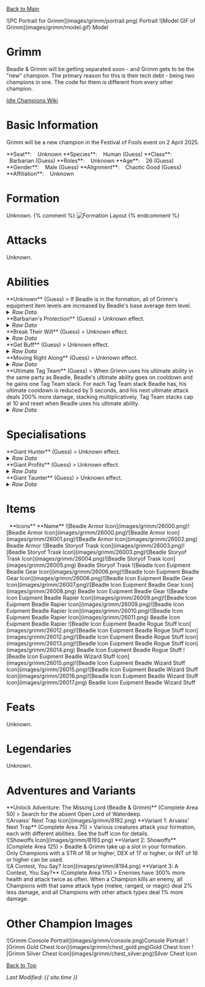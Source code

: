 [Back to Main](index.md)

<span class="championPortraitsRow">
    <span class="championPortraitsColumn">
        <span class="championPortraitsImage">
            ![PC Portrait for Grimm](images/grimm/portrait.png)
        </span>
        <span>
        Portrait
        </span>
    </span>
    <span class="championPortraitsColumn">
        <span class="championPortraitsImage">
            ![Model GIF of Grimm](images/grimm/model.gif)
        </span>
        <span>
        Model
        </span>
    </span>
</span>

# Grimm

Beadle & Grimm will be getting separated soon - and Grimm gets to be the "new" champion. The primary reason for this is their tech debt - being two champions in one. The code for them is different from every other champion.

[Idle Champions Wiki](https://idlechampions.fandom.com/wiki/Beadle_%26_Grimm)

# Basic Information

Grimm will be a new champion in the Festival of Fools event on 2 April 2025.

<span class="champStatsTableColumn">
    <span class="champStatsTableRow">
        <span class="champStatsTableInfoHeader">
            <span style="margin-right:4px;">**Seat**:</span>
        </span>
        <span class="champStatsTableInfoSmall">
            <span style="margin-left:8px;">Unknown</span>
        </span>
    </span>
    <span class="champStatsTableRow">
        <span class="champStatsTableInfoHeader">
            <span style="margin-right:4px;">**Species**:</span>
        </span>
        <span class="champStatsTableInfoSmall">
            <span style="margin-left:8px;">Human (Guess)</span>
        </span>
    </span>
    <span class="champStatsTableRow">
        <span class="champStatsTableInfoHeader">
            <span style="margin-right:4px;">**Class**:</span>
        </span>
        <span class="champStatsTableInfoSmall">
            <span style="margin-left:8px;">Barbarian (Guess)</span>
        </span>
    </span>
    <span class="champStatsTableRow">
        <span class="champStatsTableInfoHeader">
            <span style="margin-right:4px;">**Roles**:</span>
        </span>
        <span class="champStatsTableInfoSmall">
            <span style="margin-left:8px;">Unknown</span>
        </span>
    </span>
    <span class="champStatsTableRow">
        <span class="champStatsTableInfoHeader">
            <span style="margin-right:4px;">**Age**:</span>
        </span>
        <span class="champStatsTableInfoSmall">
            <span style="margin-left:8px;">26 (Guess)</span>
        </span>
    </span>
    <span class="champStatsTableRow">
        <span class="champStatsTableInfoHeader">
            <span style="margin-right:4px;">**Gender**:</span>
        </span>
        <span class="champStatsTableInfoSmall">
            <span style="margin-left:8px;">Male (Guess)</span>
        </span>
    </span>
    <span class="champStatsTableRow">
        <span class="champStatsTableInfoHeader">
            <span style="margin-right:4px;">**Alignment**:</span>
        </span>
        <span class="champStatsTableInfoSmall">
            <span style="margin-left:8px;">Chaotic Good (Guess)</span>
        </span>
    </span>
    <span class="champStatsTableRow">
        <span class="champStatsTableInfoHeader">
            <span style="margin-right:4px;">**Affiliation**:</span>
        </span>
        <span class="champStatsTableInfoSmall">
            <span style="margin-left:8px;">Unknown</span>
        </span>
    </span>
</span>

# Formation

Unknown.
{% comment %}
<span class="formationBorder">
    ![Formation Layout](images/grimm/formation.png)
</span>
{% endcomment %}

# Attacks

Unknown.

# Abilities

<div markdown="1" class="abilityBorder"><div markdown="1" class="abilityBorderInner">
**Unknown** (Guess)
> If Beadle is in the formation, all of Grimm's equipment item levels are increased by Beadle's base average item level.
<details><summary><em>Raw Data</em></summary>
<p>
<pre>
{
    "id": 2253,
    "flavour_text": "",
    "description": {
        "desc": "If Beadle is in the formation, all of Grimm's equipment item levels are increased by Beadle's base average item level."
    },
    "effect_keys": [
        {
            "off_when_benched": false,
            "effect_string": "item_levels_add,0",
            "targets": [
                "self"
            ],
            "use_computed_amount_for_description": true
        },
        {
            "off_when_benched": false,
            "effect_string": "buff_upgrade_add_flat_amount,1,16730",
            "amount_func": "add",
            "stack_func": "per_hero_attribute",
            "per_hero_expr": "AverageILevels()",
            "per_hero_targets": [
                {
                    "type": "heroes",
                    "hero_ids": [
                        108
                    ]
                }
            ],
            "amount_updated_listeners": [
                "loot_changed",
                "slot_changed"
            ]
        }
    ],
    "requirements": [
        {
            "requirement": "hero_in_formation",
            "target_hero_id": 108
        }
    ],
    "graphic_id": 0,
    "large_graphic_id": 0,
    "properties": {
        "is_formation_ability": true,
        "show_outgoing_description": false,
        "indexed_effect_properties": true,
        "per_effect_index_bonuses": true,
        "default_bonus_index": 0
    }
}
</pre>
</p>
</details>
</div></div>

<div markdown="1" class="abilityBorder"><div markdown="1" class="abilityBorderInner">
**Barbarian's Protection** (Guess)
> Unknown effect.
<details><summary><em>Raw Data</em></summary>
<p>
<pre>
{
    "id": 25988,
    "graphic": "Icons/Events/2018FestivalofFools/FestivalofFools_Y8/Icon_Formation_Grimm_BarbariansProtection",
    "v": 2,
    "fs": 0,
    "p": 0,
    "type": 1,
    "export_params": {
        "uses": [
            "icon"
        ]
    }
}
</pre>
</p>
</details>
</div></div>

<div markdown="1" class="abilityBorder"><div markdown="1" class="abilityBorderInner">
**Break Their Will** (Guess)
> Unknown effect.
<details><summary><em>Raw Data</em></summary>
<p>
<pre>
{
    "id": 25989,
    "graphic": "Icons/Events/2018FestivalofFools/FestivalofFools_Y8/Icon_Formation_Grimm_BreakTheirWill",
    "v": 2,
    "fs": 0,
    "p": 0,
    "type": 1,
    "export_params": {
        "uses": [
            "icon"
        ]
    }
}
</pre>
</p>
</details>
</div></div>

<div markdown="1" class="abilityBorder"><div markdown="1" class="abilityBorderInner">
**Get Buff** (Guess)
> Unknown effect.
<details><summary><em>Raw Data</em></summary>
<p>
<pre>
{
    "id": 25990,
    "graphic": "Icons/Events/2018FestivalofFools/FestivalofFools_Y8/Icon_Formation_Grimm_GetBuff",
    "v": 2,
    "fs": 0,
    "p": 0,
    "type": 1,
    "export_params": {
        "uses": [
            "icon"
        ]
    }
}
</pre>
</p>
</details>
</div></div>

<div markdown="1" class="abilityBorder"><div markdown="1" class="abilityBorderInner">
**Moving Right Along** (Guess)
> Unknown effect.
<details><summary><em>Raw Data</em></summary>
<p>
<pre>
{
    "id": 25991,
    "graphic": "Icons/Events/2018FestivalofFools/FestivalofFools_Y8/Icon_Formation_Grimm_MovingRightAlong",
    "v": 2,
    "fs": 0,
    "p": 0,
    "type": 1,
    "export_params": {
        "uses": [
            "icon"
        ]
    }
}
</pre>
</p>
</details>
</div></div>

<div markdown="1" class="abilityBorder"><div markdown="1" class="abilityBorderInner">
**Ultimate Tag Team** (Guess)
> When Grimm uses his ultimate ability in the same party as Beadle, Beadle's ultimate ability goes on cooldown and he gains one Tag Team stack. For each Tag Team stack Beadle has, his ultimate cooldown is reduced by 5 seconds, and his next ultimate attack deals 200% more damage, stacking multiplicatively. Tag Team stacks cap at 10 and reset when Beadle uses his ultimate ability.
<details><summary><em>Raw Data</em></summary>
<p>
<pre>
{
    "id": 2245,
    "flavour_text": "",
    "description": {
        "desc": "When Grimm uses his ultimate ability in the same party as Beadle, Beadle's ultimate ability goes on cooldown and he gains one Tag Team stack. For each Tag Team stack Beadle has, his ultimate cooldown is reduced by 5 seconds, and his next ultimate attack deals $amount% more damage, stacking multiplicatively. Tag Team stacks cap at 10 and reset when Beadle uses his ultimate ability."
    },
    "effect_keys": [
        {
            "off_when_benched": false,
            "effect_string": "ultimate_tag_team,200",
            "source_hero_id": 108,
            "target_hero_id": 161,
            "stack_max": 10,
            "cooldown_decrease": 5,
            "buff_effect_key_index": 1,
            "stat": "beadle_tag_team_stacks"
        },
        {
            "effect_string": "do_nothing,200",
            "stacks_on_trigger": "will_stack_manually",
            "stacks_multiply": true,
            "show_bonus": true,
            "apply_manually": true
        }
    ],
    "requirements": "",
    "graphic_id": 0,
    "large_graphic_id": 0,
    "properties": {
        "is_formation_ability": true,
        "show_outgoing_description": true,
        "show_incoming": false,
        "indexed_effect_properties": true,
        "per_effect_index_bonuses": true,
        "default_bonus_index": 0
    }
}
</pre>
</p>
</details>
</div></div>

# Specialisations

<div markdown="1" class="abilityBorder"><div markdown="1" class="abilityBorderInner">
**Giant Hunter** (Guess)
> Unknown effect.
<details><summary><em>Raw Data</em></summary>
<p>
<pre>
{
    "id": 25997,
    "graphic": "Icons/Events/2018FestivalofFools/FestivalofFools_Y8/Icon_Specialization_Grimm_GiantHunter",
    "v": 2,
    "fs": 0,
    "p": 0,
    "type": 1,
    "export_params": {
        "uses": [
            "icon"
        ]
    }
}
</pre>
</p>
</details>
</div></div>

<div markdown="1" class="abilityBorder"><div markdown="1" class="abilityBorderInner">
**Giant Profits** (Guess)
> Unknown effect.
<details><summary><em>Raw Data</em></summary>
<p>
<pre>
{
    "id": 25998,
    "graphic": "Icons/Events/2018FestivalofFools/FestivalofFools_Y8/Icon_Specialization_Grimm_GiantProfits",
    "v": 2,
    "fs": 0,
    "p": 0,
    "type": 1,
    "export_params": {
        "uses": [
            "icon"
        ]
    }
}
</pre>
</p>
</details>
</div></div>

<div markdown="1" class="abilityBorder"><div markdown="1" class="abilityBorderInner">
**Giant Taunter** (Guess)
> Unknown effect.
<details><summary><em>Raw Data</em></summary>
<p>
<pre>
{
    "id": 25999,
    "graphic": "Icons/Events/2018FestivalofFools/FestivalofFools_Y8/Icon_Specialization_Grimm_GiantTaunter",
    "v": 2,
    "fs": 0,
    "p": 0,
    "type": 1,
    "export_params": {
        "uses": [
            "icon"
        ]
    }
}
</pre>
</p>
</details>
</div></div>

# Items

<span class="itemTableColumn">
    <span class="itemTableRowHeader">
        <span class="itemTableIcon">
            <span style="margin-left:8px;">**Icons**</span>
        </span>
        <span class="itemTableNameSmall">
            **Name**
        </span>
    </span>
    <span class="itemTableRow">
        <span class="itemTableIcon">
            <span class="itemTableIcon1">![Beadle Armor Icon](images/grimm/26000.png)</span><span class="itemTableIcon2">![Beadle Armor Icon](images/grimm/26000.png)</span><span class="itemTableIcon3">![Beadle Armor Icon](images/grimm/26001.png)</span><span class="itemTableIcon4">![Beadle Armor Icon](images/grimm/26002.png)</span>
        </span>
        <span class="itemTableNameSmall">
            Beadle Armor
        </span>
    </span>
    <span class="itemTableRow">
        <span class="itemTableIcon">
            <span class="itemTableIcon1">![Beadle Storyof Trask Icon](images/grimm/26003.png)</span><span class="itemTableIcon2">![Beadle Storyof Trask Icon](images/grimm/26003.png)</span><span class="itemTableIcon3">![Beadle Storyof Trask Icon](images/grimm/26004.png)</span><span class="itemTableIcon4">![Beadle Storyof Trask Icon](images/grimm/26005.png)</span>
        </span>
        <span class="itemTableNameSmall">
            Beadle Storyof Trask
        </span>
    </span>
    <span class="itemTableRow">
        <span class="itemTableIcon">
            <span class="itemTableIcon1">![Beadle Icon Euipment Beadle Gear Icon](images/grimm/26006.png)</span><span class="itemTableIcon2">![Beadle Icon Euipment Beadle Gear Icon](images/grimm/26006.png)</span><span class="itemTableIcon3">![Beadle Icon Euipment Beadle Gear Icon](images/grimm/26007.png)</span><span class="itemTableIcon4">![Beadle Icon Euipment Beadle Gear Icon](images/grimm/26008.png)</span>
        </span>
        <span class="itemTableNameSmall">
            Beadle Icon Euipment Beadle Gear
        </span>
    </span>
    <span class="itemTableRow">
        <span class="itemTableIcon">
            <span class="itemTableIcon1">![Beadle Icon Euipment Beadle Rapier Icon](images/grimm/26009.png)</span><span class="itemTableIcon2">![Beadle Icon Euipment Beadle Rapier Icon](images/grimm/26009.png)</span><span class="itemTableIcon3">![Beadle Icon Euipment Beadle Rapier Icon](images/grimm/26010.png)</span><span class="itemTableIcon4">![Beadle Icon Euipment Beadle Rapier Icon](images/grimm/26011.png)</span>
        </span>
        <span class="itemTableNameSmall">
            Beadle Icon Euipment Beadle Rapier
        </span>
    </span>
    <span class="itemTableRow">
        <span class="itemTableIcon">
            <span class="itemTableIcon1">![Beadle Icon Euipment Beadle Rogue Stuff Icon](images/grimm/26012.png)</span><span class="itemTableIcon2">![Beadle Icon Euipment Beadle Rogue Stuff Icon](images/grimm/26012.png)</span><span class="itemTableIcon3">![Beadle Icon Euipment Beadle Rogue Stuff Icon](images/grimm/26013.png)</span><span class="itemTableIcon4">![Beadle Icon Euipment Beadle Rogue Stuff Icon](images/grimm/26014.png)</span>
        </span>
        <span class="itemTableNameSmall">
            Beadle Icon Euipment Beadle Rogue Stuff
        </span>
    </span>
    <span class="itemTableRow">
        <span class="itemTableIcon">
            <span class="itemTableIcon1">![Beadle Icon Euipment Beadle Wizard Stuff Icon](images/grimm/26015.png)</span><span class="itemTableIcon2">![Beadle Icon Euipment Beadle Wizard Stuff Icon](images/grimm/26015.png)</span><span class="itemTableIcon3">![Beadle Icon Euipment Beadle Wizard Stuff Icon](images/grimm/26016.png)</span><span class="itemTableIcon4">![Beadle Icon Euipment Beadle Wizard Stuff Icon](images/grimm/26017.png)</span>
        </span>
        <span class="itemTableNameSmall">
            Beadle Icon Euipment Beadle Wizard Stuff
        </span>
    </span>
</span>

# Feats

Unknown.

# Legendaries

Unknown.

# Adventures and Variants

<div markdown="1" class="abilityBorder"><div markdown="1" class="abilityBorderInner">
**Unlock Adventure: The Missing Lord (Beadle & Grimm)** (Complete Area 50)
> Search for the absent Open Lord of Waterdeep.
</div></div>
<div markdown="1" class="abilityBorder"><div markdown="1" class="abilityBorderInner">
![Arvaiss' Next Trap Icon](images/grimm/8192.png) **Variant 1: Arvaiss' Next Trap** (Complete Area 75)
> Various creatures attack your formation, each with different abilities. See the buff icon for details.
</div></div>
<div markdown="1" class="abilityBorder"><div markdown="1" class="abilityBorderInner">
![Showoffs Icon](images/grimm/8193.png) **Variant 2: Showoffs** (Complete Area 125)
> Beadle & Grimm take up a slot in your formation. Only Champions with a STR of 18 or higher, DEX of 17 or higher, or INT of 16 or higher can be used.
</div></div>
<div markdown="1" class="abilityBorder"><div markdown="1" class="abilityBorderInner">
![A Contest, You Say? Icon](images/grimm/8194.png) **Variant 3: A Contest, You Say?** (Complete Area 175)
> Enemies have 300% more health and attack twice as often. When a Champion kills an enemy, all Champions with that same attack type (melee, ranged, or magic) deal 2% less damage, and all Champions with other attack types deal 1% more damage.
</div></div>

# Other Champion Images

<span class="championImagesColumn">
    <span class="championImagesRow">
        <span class="championImagesPortrait">
            ![Grimm Console Portrait](images/grimm/console.png)Console Portrait
        </span>
    </span>
    <span class="championImagesRow">
        <span class="championImagesChests">
            ![Grimm Gold Chest Icon](images/grimm/chest_gold.png)Gold Chest Icon
        </span>
        <span class="championImagesChests">
            ![Grimm Silver Chest Icon](images/grimm/chest_silver.png)Silver Chest Icon
        </span>
    </span>
</span>

[Back to Top](#top)

*Last Modified: {{ site.time }}*
